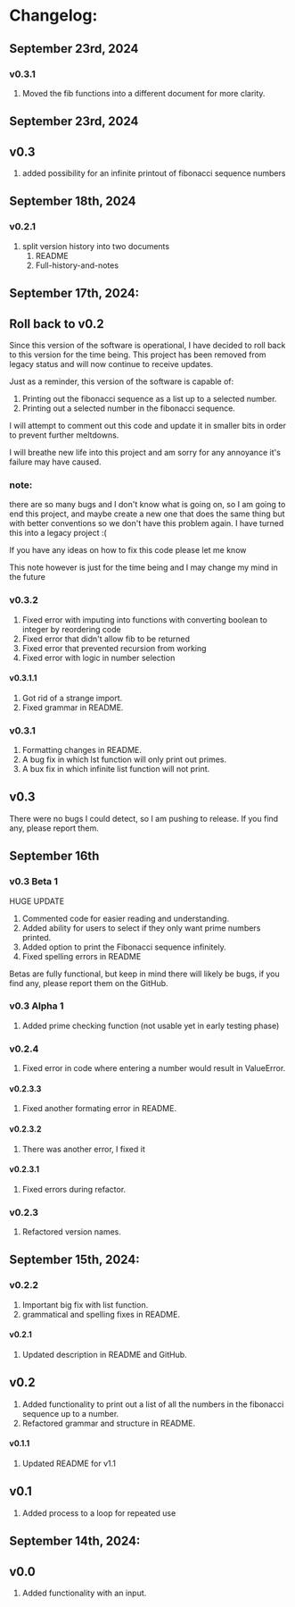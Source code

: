 # Changelog:


## September 23rd, 2024

### v0.3.1

1. Moved the fib functions into a different document for more clarity.


## September 23rd, 2024

## v0.3

1. added possibility for an infinite printout of fibonacci sequence numbers

## September 18th, 2024

### v0.2.1

1. split version history into two documents
   1. README
   2. Full-history-and-notes

## September 17th, 2024:

## Roll back to v0.2

Since this version of the software is operational, I have decided to roll back to this version for the time being. This project has been removed from legacy status and will now continue to receive updates. 

Just as a reminder, this version of the software is capable of:

1. Printing out the fibonacci sequence as a list up to a selected number.
2. Printing out a selected number in the fibonacci sequence.

I will attempt to comment out this code and update it in smaller bits in order to prevent further meltdowns.

I will breathe new life into this project and am sorry for any annoyance it's failure may have caused.

### note:
there are so many bugs and I don't know what is going on, so I am going to end this project, and maybe create a new one that does the same thing but with better conventions so we don't have this problem again. I have turned this into a legacy project :(

If you have any ideas on how to fix this code please let me know

This note however is just for the time being and I may change my mind in the future

### v0.3.2 

1. Fixed error with imputing into functions with converting boolean to integer by reordering code
2. Fixed error that didn't allow fib to be returned
3. Fixed error that prevented recursion from working
4. Fixed error with logic in number selection

#### v0.3.1.1

1. Got rid of a strange import.
2. Fixed grammar in README.

### v0.3.1

1. Formatting changes in README.
2. A bug fix in which lst function will only print out primes.
3. A bux fix in which infinite list function will not print.

## v0.3

There were no bugs I could detect, so I am pushing to release. If you find any, please report them.

## September 16th 

### v0.3 Beta 1

HUGE UPDATE

1. Commented code for easier reading and understanding.
2. Added ability for users to select if they only want prime numbers printed.
3. Added option to print the Fibonacci sequence infinitely. 
4. Fixed spelling errors in README

Betas are fully functional, but keep in mind there will likely be bugs, if you find any, please report them on the GitHub.

### v0.3 Alpha 1

1. Added prime checking function (not usable yet in early testing phase)

### v0.2.4

1. Fixed error in code where entering a number would result in ValueError.

#### v0.2.3.3

1. Fixed another formating error in README. 

#### v0.2.3.2

1. There was another error, I fixed it 

#### v0.2.3.1 

1. Fixed errors during refactor. 

### v0.2.3

1. Refactored version names. 

## September 15th, 2024:

### v0.2.2

1. Important big fix with list function.
2. grammatical and spelling fixes in README.

#### v0.2.1

1. Updated description in README and GitHub.

## v0.2

1. Added functionality to print out a list of all the numbers in the fibonacci sequence up to a number.
2. Refactored grammar and structure in README.

#### v0.1.1 

1. Updated README for v1.1

## v0.1

1. Added process to a loop for repeated use

## September 14th, 2024:

## v0.0

1. Added functionality with an input.